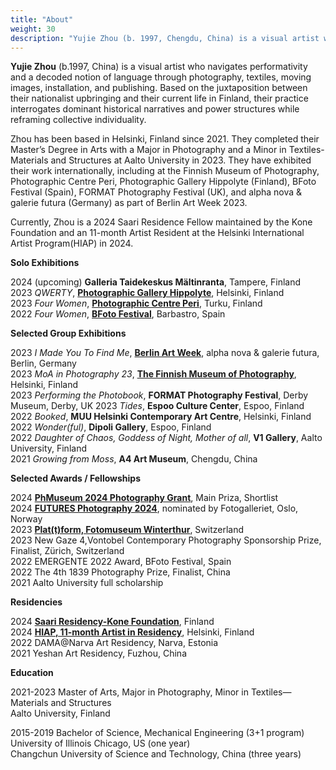 ```yaml
---
title: "About"
weight: 30
description: "Yujie Zhou (b. 1997, Chengdu, China) is a visual artist working with  photography, textiles, moving images, performance, and publishing. Zhou is based in Helsinki, Finland, where she completed her Master’s degree in Arts with a major in Photography and a minor in Textiles-Materials and Structures at Aalto University in 2023. Her work has been exhibited internationally, including at the Finnish Museum of Photography, Photographic Centre Peri, Photographic Gallery Hippolyte(Finland), BFoto Festival (Spain), FORMAT Photography Festival (UK), and alpha nova & galerie futura (Germany) as part of Berlin Art Week 2023. instagram:@yujie.jpg"
---
```



**Yujie Zhou** (b.1997, China) is a visual artist who navigates performativity and a decoded notion of language through photography, textiles, moving images, installation, and publishing. Based on the juxtaposition between their nationalist upbringing and their current life in Finland, their practice interrogates dominant historical narratives and power structures while reframing collective individuality.

Zhou has been based in Helsinki, Finland since 2021. They completed their Master’s Degree in Arts with a Major in Photography and a Minor in Textiles-Materials and Structures at Aalto University in 2023. They have exhibited their work internationally, including at the Finnish Museum of Photography, Photographic Centre Peri, Photographic Gallery Hippolyte (Finland), BFoto Festival (Spain), FORMAT Photography Festival (UK), and alpha nova & galerie futura (Germany) as part of Berlin Art Week 2023.

Currently, Zhou is a 2024 Saari Residence Fellow maintained by the Kone Foundation and an 11-month Artist Resident at the Helsinki International Artist Program(HIAP) in 2024.

**Solo Exhibitions**

2024 (upcoming) **Galleria Taidekeskus Mältinranta**, Tampere, Finland     
2023 *QWERTY*, [**Photographic Gallery Hippolyte**](https://hippolyte.fi/en/nayttely/yujie-zhou/), Helsinki, Finland    
2023 *Four Women*, [**Photographic Centre Peri**](https://valokuvakeskusperi.fi/yujie-zhou-four-women-131-122), Turku, Finland     
2022	*Four Women*, [**BFoto Festival**](https://www.bfoto.org/trabajos/yujie-zhou/), Barbastro, Spain


 **Selected Group Exhibitions**

2023 *I Made You To Find Me*, [**Berlin Art Week**](https://berlinartweek.de/en/event/i-made-you-to-find-me/42dc209a-a8f1-4299-9d65-23562a97c3f3/?t=vernissage), alpha nova & galerie futura, Berlin, Germany  
2023 *MoA in Photography 23*, [**The Finnish Museum of Photography**](https://www.valokuvataiteenmuseo.fi/en/exhibitions/moa-photography-23), Helsinki, Finland   
2023 *Performing the Photobook*, **FORMAT Photography Festival**, Derby Museum, Derby, UK 
2023 *Tides*, **Espoo Culture Center**, Espoo, Finland
2022	*Booked*, **MUU Helsinki Contemporary Art Centre**, Helsinki, Finland   
2022 *Wonder(ful)*, **Dipoli Gallery**, Espoo, Finland   
2022 *Daughter of Chaos, Goddess of Night, Mother of all*, **V1 Gallery**, Aalto University, Finland   
2021	*Growing from Moss*, **A4 Art Museum**, Chengdu, China

**Selected Awards / Fellowships**


2024 [**PhMuseum 2024 Photography Grant**](https://phmuseum.com/submissions/save-as-text), Main Priza, Shortlist     
2024 [**FUTURES Photography 2024**](https://www.futures-photography.com/artists/yujie-zhou), nominated by Fotogalleriet, Oslo, Norway        
2023 [**Plat(t)form, Fotomuseum Winterthur**](https://www.fotomuseum.ch/en/photographer-post/yujie-zhou/?filter[]=photographer_year%3A12852&_gl=1*67bvli*_up*MQ..*_ga*MTk0MDM4MDM2My4xNzEyNzY3NDE1*_ga_8DKMYL9P9X*MTcxMjc2NzQxNS4xLjAuMTcxMjc2NzQyMi4wLjAuMA..), Switzerland  
2023 New Gaze 4,Vontobel Contemporary Photography Sponsorship Prize, Finalist, Zürich, Switzerland  
2022 EMERGENTE 2022 Award, BFoto Festival, Spain  
2022 The 4th 1839 Photography Prize, Finalist, China  
2021 Aalto University full scholarship

**Residencies**

2024 [**Saari Residency-Kone Foundation**](https://koneensaatio.fi/en/saari-residence/residency-artists/yujie-zhou/), Finland  
2024 [**HIAP, 11-month Artist in Residency**](https://www.hiap.fi/resident/yujie-zhou/), Helsinki, Finland     
2022 DAMA@Narva Art Residency, Narva, Estonia   
2021 Yeshan Art Residency, Fuzhou, China  

**Education**

2021-2023	Master of Arts, Major in Photography, Minor in Textiles—Materials and Structures  
Aalto University, Finland

2015-2019	Bachelor of Science, Mechanical Engineering (3+1 program)   
University of Illinois Chicago, US (one year)   
Changchun University of Science and Technology, China (three years)


